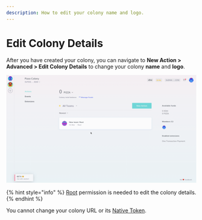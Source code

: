 ```yaml
---
description: How to edit your colony name and logo.
---
```


# Edit Colony Details

After you have created your colony, you can navigate to **New Action > Advanced > Edit Colony Details** to change your colony **name** and **logo**.

![](../.gitbook/assets/ChangeDetails.gif)

{% hint style="info" %}
[Root](../advanced-features/permissions.md#root) permission is needed to edit the colony details.
{% endhint %}

You cannot change your colony URL or its [Native Token](select-native-token.md).
